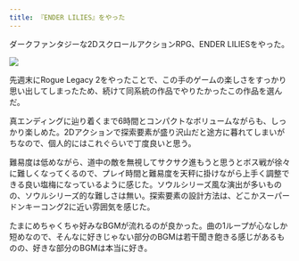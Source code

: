 ```yaml
---
title: 『ENDER LILIES』をやった
---
```

ダークファンタジーな2DスクロールアクションRPG、ENDER LILIESをやった。

![](https://lh3.googleusercontent.com/docs/ADP-6oGVcn80C-axvDuyHmyMnyE7k-nmCuvQhbQ7AAFNTvDrRYZx56ylw8F9P1AV_j3FeJgydMRbaz-l8FePVoGOdy54pBS9O-oPfbGhuUgVLvxa_mXjVGoCGvXeJPvc4-MlvMETe76Ln7qAwokgX7RWmMlbODiPdLlE4uWxLprWhdp3zJwtCEb9_HA3rFYYLfb6A7iBdotH-75ltyj8C0KXunHBgZyqH9LB6CcZsr2QBYgFtXCMiaNuyTlhvcgTBSx4gNTfBki3yrtE1gRbJoZiR0ub3A-rBNJGF-1uFAC-SqUlspruI_FEBR1ApZ_LTKJFLlVRZlvuu8_1hUU1TdK4rZZ_komWYmFO63ms3zpjSw9KL__XjO3_3SVML6gxR3fYTnYFPI-VZcE8g5Ivvlrpb29MgP1pWylHZoCy458Lclz-2bLzTU4zU0s33ziLYkV6DJYrLCgk43m2lc35brt51lDAjyjiawwnOAHbJsFOesnBJ3K5ORhWlY1Fap0twospXZYEoLVxSUi8li2kLi58Hdw-RFDYRuUZ23fa93OABKQ1IEFtLTq7Unwo5l0fm33gkpi0_H_0ElA9NiiW4rGsH2UmLmkUhiPN0nA_LN_ZpD5ULo_4baKvymcK-xg2-WSqb_uB8Mk08xTO6TtygFwR6aHC6r4lA_theuMSsrtOT060QczS4UMhQJw6PWVisWTWWzIjaYwH528ivj1B3ZgvbY_IQdRRqt1Y5fijVAUl0LXZVuvqts_pnVBe0On9_T1SLJYV9ZBeMNOD456qRgi-AwuGNb_1AWBGgoRlKjAlzyryJlnVc-Y6wgfLAq_dSq08UueqNYltb5tGGoNA6tFm6WrB8ELbdrpri_hfli6dS5jiEP-tCDDUyOfhhy6C3ej3pIagBLdbW2bhLfkJO3X9-Ez3EZwWdPdy0XL9oXpuElswm8ZLCPMCWNA_2HeqRMN4SNTaO4fZ6SYQ9eR0NxxJdcirHve0cElqRykrXuYxc1S4iEQ1GCpPaUuGZi6xpFAzFZyWPhP4eZTL09hvkiMN5egIWvwFmLucINSeWm9xE6gVuXVx8zVl2n3xYF1jWY7BLqNRjqXxL5mjRTTA-hDyJ2kDEajLUeQ07ikWrF11EZC7hj5nucKrAuoYghIf1cOGGVtexBxsgf3yLSulUU5PpO29Uc3widPWr-kmkRL9kOJTxqeXHJKuOg7EiPlCP2DmmB0aS0uC3thRLgMMrc8-1ewSt84IfIBEH7UFLWFfiYdju7FIhw)

先週末にRogue Legacy 2をやったことで、この手のゲームの楽しさをすっかり思い出してしまったため、続けて同系統の作品でやりたかったこの作品を選んだ。

真エンディングに辿り着くまで6時間とコンパクトなボリュームながらも、しっかり楽しめた。2Dアクションで探索要素が盛り沢山だと途方に暮れてしまいがちなので、個人的にはこれぐらいで丁度良いと思う。

難易度は低めながら、道中の敵を無視してサクサク進もうと思うとボス戦が徐々に難しくなってくるので、プレイ時間と難易度を天秤に掛けながら上手く調整できる良い塩梅になっているように感じた。ソウルシリーズ風な演出が多いものの、ソウルシリーズ的な難しさは無い。探索要素の設計方法は、どこかスーパードンキーコング2に近い雰囲気を感じた。

たまにめちゃくちゃ好みなBGMが流れるのが良かった。曲の1ループが心なしか短めなので、そんなに好きじゃない部分のBGMは若干聞き飽きる感じがあるものの、好きな部分のBGMは本当に好き。
